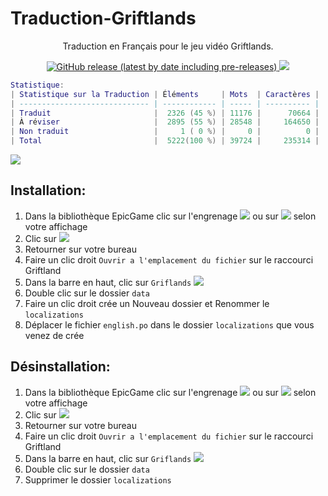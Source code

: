 # Traduction-Griftlands
<p align="center">Traduction en Français pour le jeu vidéo Griftlands.</p>
<p align="center">
<a href=https://github.com/leghort/Traduction-Griftlands/releases><img alt="GitHub release (latest by date including pre-releases)" src="https://img.shields.io/github/v/release/leghort/Traduction-Griftlands?include_prereleases">
<a href="https://github.com/leghort/Traduction-Griftlands"><img src="https://img.shields.io/badge/traduction-20%25-red"></a>
</p>

```lua
Statistique:
| Statistique sur la Traduction | Éléments     | Mots  | Caractères |
| ----------------------------- | ------------ | ----- | ---------- |
| Traduit                       |  2326 (45 %) | 11176 |      70664 |
| À réviser                     ‪|  2895 (55 %) | 28548 |     164650 |
| Non traduit                   ‪|     1 ( 0 %) |     0 |          0 |
| Total                         |  5222(100 %) | 39724‬ |     235314 |
```
![](https://cdn2.unrealengine.com/Diesel%2Fproduct%2Fgriftlands%2Fhome%2FAlpha_Promo-2048x1152-178c232b5ce2742ac50e86ae85b13c251608c271.jpg)

## Installation:
1) Dans la bibliothèque EpicGame clic sur l'engrenage ![](https://i.ibb.co/kK0Pchb/image.png) ou sur ![](https://i.ibb.co/6wJR0Qr/image.png) selon votre affichage
2) Clic sur ![](https://i.ibb.co/yBFyyXs/image.png)
3) Retourner sur votre bureau
4) Faire un clic droit `Ouvrir a l'emplacement du fichier` sur le raccourci Griftland
5) Dans la barre en haut, clic sur `Griflands`
![](https://i.ibb.co/M1M998x/image.png)
6) Double clic sur le dossier `data`
7) Faire un clic droit crée un Nouveau dossier et Renommer le `localizations`
8) Déplacer le fichier `english.po` dans le dossier `localizations` que vous venez de crée

## Désinstallation:
1) Dans la bibliothèque EpicGame clic sur l'engrenage ![](https://i.ibb.co/kK0Pchb/image.png) ou sur ![](https://i.ibb.co/6wJR0Qr/image.png) selon votre affichage
2) Clic sur ![](https://i.ibb.co/yBFyyXs/image.png)
3) Retourner sur votre bureau
4) Faire un clic droit `Ouvrir a l'emplacement du fichier` sur le raccourci Griftland
5) Dans la barre en haut, clic sur `Griflands`
![](https://i.ibb.co/M1M998x/image.png)
6) Double clic sur le dossier `data`
7) Supprimer le dossier `localizations`
